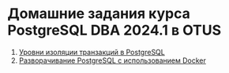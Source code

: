 # Домашние задания курса PostgreSQL DBA 2024.1 в OTUS

1. [Уровни изоляции транзакций в PostgreSQL](1-postgresql-isolation-levels/README.md)
2. [Разворачивание PostgreSQL с использованием Docker](2-installing-postgresql/README.md)
